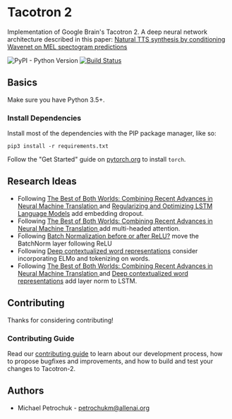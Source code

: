 # Tacotron 2

Implementation of Google Brain's Tacotron 2. A deep neural network architecture described in this paper: [Natural TTS synthesis by conditioning Wavenet on MEL spectogram predictions](https://arxiv.org/pdf/1712.05884.pdf)

![PyPI - Python Version](https://img.shields.io/badge/python-3.5%2C%203.6-blue.svg)
[![Build Status](https://travis-ci.com/AI2Incubator/Tacotron-2.svg?token=xKbC739Gn2ssU4AStE7z&branch=master)](https://travis-ci.com/AI2Incubator/Tacotron-2)

## Basics

Make sure you have Python 3.5+.

### Install Dependencies

Install most of the dependencies with the PIP package manager, like so:

    pip3 install -r requirements.txt

Follow the "Get Started" guide on [pytorch.org](pytorch.org) to install ``torch``.

## Research Ideas

* Following [The Best of Both Worlds: Combining Recent Advances in Neural Machine Translation
](https://arxiv.org/abs/1804.09849v2) and [
Regularizing and Optimizing LSTM Language Models](https://arxiv.org/pdf/1708.02182.pdf) add
embedding dropout.
* Following [The Best of Both Worlds: Combining Recent Advances in Neural Machine Translation
](https://arxiv.org/abs/1804.09849v2) add multi-headed attention.
* Following [Batch Normalization before or after ReLU?](https://www.reddit.com/r/MachineLearning/comments/67gonq/d_batch_normalization_before_or_after_relu/)
move the BatchNorm layer following ReLU
* Following [Deep contextualized word representations](https://arxiv.org/abs/1802.05365) consider
incorporating ELMo and tokenizing on words.
* Following [The Best of Both Worlds: Combining Recent Advances in Neural Machine Translation
](https://arxiv.org/abs/1804.09849v2) and [Deep contextualized word representations](https://arxiv.org/abs/1802.05365) add
layer norm to LSTM.

## Contributing

Thanks for considering contributing!

### Contributing Guide

Read our [contributing guide](https://github.com/AI2Incubator/Tacotron-2/blob/master/CONTRIBUTING.md) to learn about our development process, how to propose bugfixes and improvements, and how to build and test your changes to Tacotron-2.

## Authors

* Michael Petrochuk - petrochukm@allenai.org
